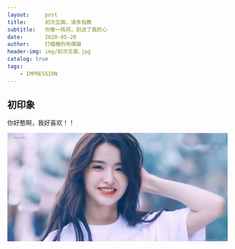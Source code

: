 ```yaml
---
layout:     post
title:      初次见面，请多指教
subtitle:   你像一阵风，刮进了我的心
date:       2020-05-20
author:     打瞌睡的布偶猫
header-img: img/初次见面.jpg
catalog: true
tags:
    - IMPRESSION
---
```


## 初印象
你好憨啊，我好喜欢！！

![](../img/初次见面.jpg)